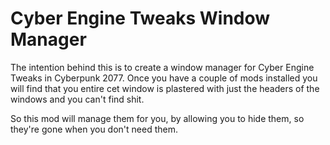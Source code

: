 # Cyber Engine Tweaks Window Manager

The intention behind this is to create a window manager for Cyber Engine Tweaks in Cyberpunk 2077.
Once you have a couple of mods installed you will find that you entire cet window is plastered with just the headers of the windows and you can't find shit. 

So this mod will manage them for you, by allowing you to hide them, so they're gone when you don't need them.

